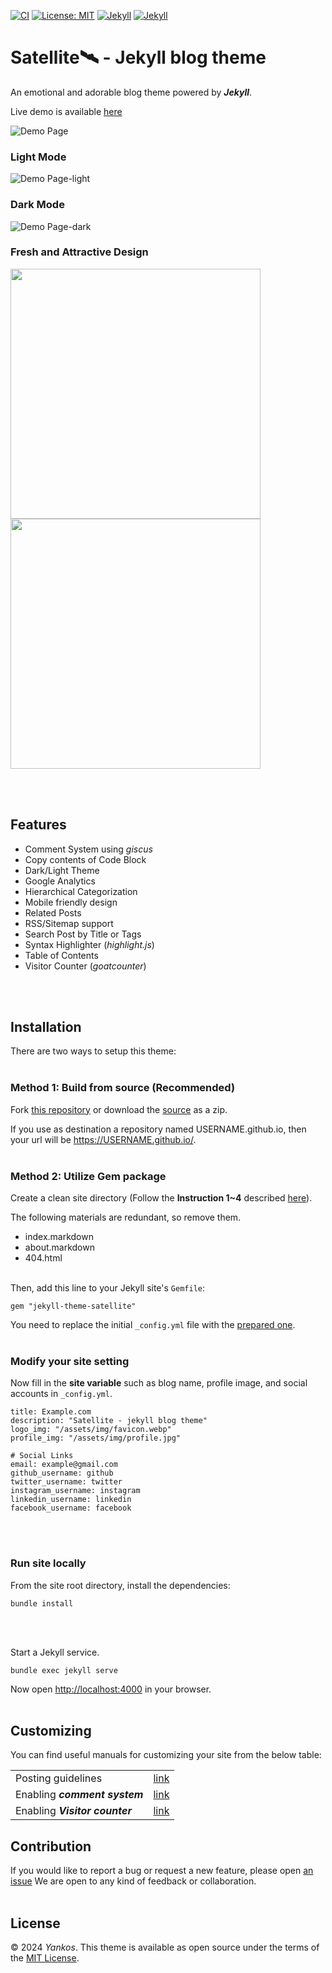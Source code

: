 [![CI](https://img.shields.io/badge/Github%20Pages-passing-gold.svg?logo=github)](ci)
[![License: MIT](https://img.shields.io/badge/License-MIT-orange.svg)](https://opensource.org/licenses/MIT)
[![Jekyll](https://img.shields.io/badge/jekyll-%3E%3D%204.3.2-green.svg)](https://jekyllrb.com/)
[![Jekyll](https://img.shields.io/badge/gem%20version-3.2.33-blue.svg)](gem)

# Satellite🛰️ - Jekyll blog theme
An emotional and adorable blog theme powered by ***Jekyll***. 

Live demo is available [here](https://byanko55.github.io)

![Demo Page](https://i.ibb.co/h1QF06V/demo.webp)

### Light Mode
![Demo Page-light](https://i.ibb.co/PtTbM1V/image-4.webp)

### Dark Mode
![Demo Page-dark](https://i.ibb.co/cY6hwG4/image-5.webp)

### Fresh and Attractive Design
<p>
<img src="https://i.ibb.co/4NwrTyj/image-2.webp" height="400px" align="center"/>
<img src="https://i.ibb.co/WvyBzkL/Animation.gif" height="400px" align="center"/>
</p>

<br></br>

## Features

* Comment System using *giscus*
* Copy contents of Code Block
* Dark/Light Theme
* Google Analytics
* Hierarchical Categorization
* Mobile friendly design
* Related Posts
* RSS/Sitemap support
* Search Post by Title or Tags
* Syntax Highlighter (*highlight.js*)
* Table of Contents
* Visitor Counter (*goatcounter*)

<br></br>

## Installation

There are two ways to setup this theme:
<br></br>

### Method 1: Build from source (Recommended)
Fork [this repository](https://github.com/byanko55/jekyll-theme-satellite) or download the [source](https://github.com/byanko55/jekyll-theme-satellite/releases) as a zip. 

If you use as destination a repository named USERNAME.github.io, then your url will be https://USERNAME.github.io/.
<br></br>

### Method 2: Utilize Gem package
Create a clean site directory (Follow the **Instruction 1~4** described [here](https://jekyllrb.com/docs/)).

The following materials are redundant, so remove them.
* index.markdown
* about.markdown
* 404.html
<br></br>

Then, add this line to your Jekyll site's `Gemfile`:

```
gem "jekyll-theme-satellite"
```

You need to replace the initial `_config.yml` file with the [prepared one](https://github.com/byanko55/jekyll-theme-satellite/blob/master/docs/_config.yml).
<br></br>

### Modify your site setting

Now fill in the **site variable** such as blog name, profile image, and social accounts in `_config.yml`.

```
title: Example.com
description: "Satellite - jekyll blog theme"
logo_img: "/assets/img/favicon.webp"
profile_img: "/assets/img/profile.jpg"

# Social Links
email: example@gmail.com
github_username: github
twitter_username: twitter
instagram_username: instagram
linkedin_username: linkedin
facebook_username: facebook
```
<br></br>

### Run site locally

From the site root directory, install the dependencies:

```
bundle install
```
<br></br>

Start a Jekyll service.

```
bundle exec jekyll serve
```

Now open [http://localhost:4000](http://localhost:4000) in your browser.
<br></br>

## Customizing

You can find useful manuals for customizing your site from the below table:

|||
|---|---|
|Posting guidelines|[link](https://github.com/byanko55/jekyll-theme-satellite/blob/master/docs/Posting%20Guide.md)|
|Enabling ***comment system***|[link](https://github.com/byanko55/jekyll-theme-satellite/blob/master/docs/Comment%20System.md)|
|Enabling ***Visitor counter***|[link](https://github.com/byanko55/jekyll-theme-satellite/blob/master/docs/Visitor%20Counter.md)|

## Contribution
If you would like to report a bug or request a new feature, please open [an issue](https://github.com/byanko55/jekyll-theme-satellite/issues) We are open to any kind of feedback or collaboration.
<br></br>

## License
© 2024 *Yankos*. This theme is available as open source under the terms of the [MIT License](https://opensource.org/license/mit/).